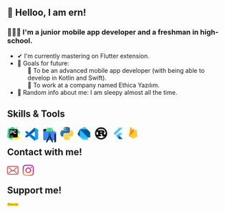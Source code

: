 ## 👋 Helloo, I am ern!

### 👨🏻‍🎓 I'm a junior mobile app developer and a freshman in high-school.

- ✔ I'm currently mastering on Flutter extension.
- 🎯 Goals for future:<br>
    <ul> 
    📌 To be an advanced mobile app developer (with being able to develop in Kotlin and Swift).<br> 
    📌 To work at a company named Ethica Yazılım.
    </ul>
- 👀 Random info about me: I am sleepy almost all the time.

## Skills & Tools

[<img align="left" alt="PyCharm" width="30px" src="./ernkedy reposu/img/pycharm.png" style="padding-right:10px;"/>][pycharm_route]
[<img align="left" alt="Visual Studio Code" width="34px" src="./ernkedy reposu/img/vscode.png" style="padding-right:10px;"/>][vscode_route]
[<img align="left" alt="Android Studio" width="30px" src="./ernkedy reposu/img/android-studio.png" style="padding-right:10px;"/>][androidstudio_route]
[<img align="left" alt="Python" width="30px" src="./ernkedy reposu/img/python.png" style="padding-right:10px;"/>][python_route]
[<img align="left" alt="Dart" width="30px" src="./ernkedy reposu/img/dart.png" style="padding-right:10px;"/>][dart_route]
[<img align="left" alt="Rust" width="30px" src="./ernkedy reposu/img/rust.png" style="padding-right:10px;"/>][rust_route]
[<img align="left" alt="Flutter" width="30px" src="./ernkedy reposu/img/flutter.png" style="padding-right:10px;"/>][flutter_route]
[<img align="left" alt="Firebase" width="20px" src="./ernkedy reposu/img/firebase.png" style="padding-right:10px;"/>][firebase_route]
<br>


## Contact with me!

[<img align="left" alt="Mail" width="26px" src="./ernkedy reposu/img/mail.png" style="padding-right:10px;"/>][mail]
[<img align="left" alt="Instagram" width="26px" src="./ernkedy reposu/img/instagram.png" style="padding-right:10px;"/>][instagram]
<br>

## Support me! 
[<img align="left" alt="Instagram" width="26px" src="./ernkedy reposu/img/buy-me-a-coffee.png" style="padding-right:10px;"/>][support]

[support]: https://www.buymeacoffee.com/erendevelop
[python_route]: https://www.w3schools.com/python/
[dart_route]: https://www.tutorialspoint.com/dart_programming/index.htm
[flutter_route]: https://x-wei.github.io/flutter_catalog/#/
[rust_route]: https://www.tutorialspoint.com/rust/index.htm
[flutter_route]: https://github.com/ernkedy/itu_mtal_mesajlasma
[vscode_route]: https://code.visualstudio.com/
[androidstudio_route]: https://developer.android.com/studio
[mail]: erendevelop@gmail.com
[instagram]: https://www.instagram.com/erenmturhan/
[pycharm_route]: https://www.jetbrains.com/pycharm/
[firebase_route]: https://console.firebase.google.com/
